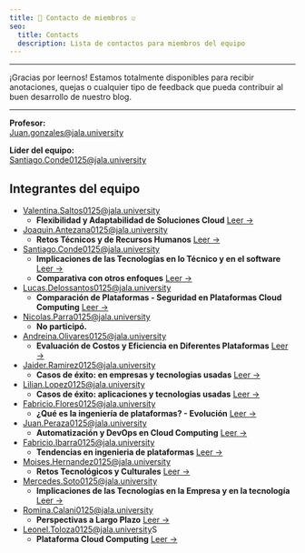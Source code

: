 ```yaml
---
title: 👥 Contacto de miembros ☑️
seo:
  title: Contacts
  description: Lista de contactos para miembros del equipo
---
```


---

¡Gracias por leernos! Estamos totalmente disponibles para recibir anotaciones, quejas o cualquier tipo de feedback que pueda contribuir al buen desarrollo de nuestro blog.

---

**Profesor:**  
[Juan.gonzales@jala.university](mailto:Juan.gonzales@jala.university)

**Líder del equipo:**  
[Santiago.Conde0125@jala.university](mailto:Santiago.Conde0125@jala.university)

## Integrantes del equipo

- [Valentina.Saltos0125@jala.university](mailto:Valentina.Saltos0125@jala.university)
  - **Flexibilidad y Adaptabilidad de Soluciones Cloud** [Leer →](/blog/tema-3)
- [Joaquin.Antezana0125@jala.university](mailto:Joaquin.Antezana0125@jala.university)
  - **Retos Técnicos y de Recursos Humanos** [Leer →](/blog/tema-5)
- [Santiago.Conde0125@jala.university](mailto:Santiago.Conde0125@jala.university)
  - **Implicaciones de las Tecnologías en lo Técnico y en el software** [Leer →](/blog/tema-5)
  - **Comparativa con otros enfoques** [Leer →](/blog/tema-1)
- [Lucas.Delossantos0125@jala.university](mailto:Lucas.Delossantos0125@jala.university)
  - **Comparación de Plataformas - Seguridad en Plataformas Cloud Computing** [Leer →](/blog/tema-32)
- [Nicolas.Parra0125@jala.university](mailto:Nicolas.Parra0125@jala.university)
  - **No participó.**
- [Andreina.Olivares0125@jala.university](mailto:Andreina.Olivares0125@jala.university)
  - **Evaluación de Costos y Eficiencia en Diferentes Plataformas** [Leer →](/blog/tema-3)
- [Jaider.Ramirez0125@jala.university](mailto:Jaider.Ramirez0125@jala.university)
  - **Casos de éxito: en empresas y tecnologias usadas** [Leer →](/blog/tema-4)
- [Lilian.Lopez0125@jala.university](mailto:Lilian.Lopez0125@jala.university)
  - **Casos de éxito: aplicaciones y tecnologias usadas** [Leer →](/blog/tema-4)
- [Fabricio.Flores0125@jala.university](mailto:Fabricio.Flores0125@jala.university)
  - **¿Qué es la ingeniería de plataformas? - Evolución** [Leer →](/blog/tema-1)
- [Juan.Peraza0125@jala.university](mailto:Juan.Peraza0125@jala.university)
  - **Automatización y DevOps en Cloud Computing** [Leer →](/blog/tema-2)
- [Fabricio.Ibarra0125@jala.university](mailto:Fabricio.Ibarra0125@jala.university)
  - **Tendencias en ingenieria de plataformas** [Leer →](/blog/tema-2)
- [Moises.Hernandez0125@jala.university](mailto:Moises.Hernandez0125@jala.university)
  - **Retos Tecnológicos y Culturales** [Leer →](/blog/tema-5)
- [Mercedes.Soto0125@jala.university](mailto:Mercedes.Soto0125@jala.university)
  - **Implicaciones de las Tecnologías en la Empresa y en la tecnología** [Leer →](/blog/tema-5)
- [Romina.Calani0125@jala.university](mailto:Romina.Calani0125@jala.university)
  - **Perspectivas a Largo Plazo** [Leer →](/blog/tema-5)
- [Leonel.Toloza0125@jala.university](mailto:Leonel.Toloza0125@jala.university)S
  - **Plataforma Cloud Computing** [Leer →](/blog/tema-2)
